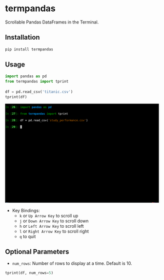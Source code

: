 # termpandas
Scrollable Pandas DataFrames in the Terminal.

## Installation

```bash
pip install termpandas
```

## Usage

```python
import pandas as pd
from termpandas import tprint

df = pd.read_csv('titanic.csv')
tprint(df)
```

![tprint.gif](https://raw.githubusercontent.com/juan-esteban-berger/termpandas/main/tprint.gif)

- Key Bindings:
    - `k` or `Up Arrow Key` to scroll up
    - `j` or `Down Arrow Key` to scroll down
    - `h` or `Left Arrow Key` to scroll left
    - `l` or `Right Arrow Key` to scroll right
    - `q` to quit

## Optional Parameters

- `num_rows`: Number of rows to display at a time. Default is 10.
```python
tprint(df, num_rows=5)
```
